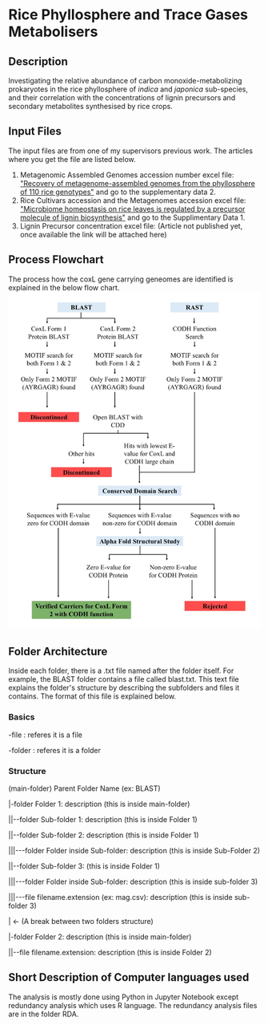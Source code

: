 # Rice Phyllosphere and Trace Gases Metabolisers

## Description
Investigating the relative abundance of carbon monoxide-metabolizing prokaryotes in the rice phyllosphere of *indica* and *japonica* sub-species, and their correlation with the concentrations of lignin precursors and secondary metabolites synthesised by rice crops.

## Input Files
The input files are from one of my supervisors previous work. The articles where you get the file are listed below.
1) Metagenomic Assembled Genomes accession number excel file: ["Recovery of metagenome-assembled genomes from the phyllosphere of 110 rice genotypes"](https://doi.org/10.1038/s41597-022-01320-7) and go to the supplementary data 2.
2) Rice Cultivars accession and the Metagenomes accession excel file: ["Microbiome homeostasis on rice leaves is regulated by a precursor molecule of lignin biosynthesis"](https://doi.org/10.1038/s41467-023-44335-3) and go to the Supplimentary Data 1.
3) Lignin Precursor concentration excel file: (Article not published yet, once available the link will be attached here)

## Process Flowchart
The process how the coxL gene carrying geneomes are identified is explained in the below flow chart.
![The process how the coxL gene carrying geneomes are identified is explained in the flow chart.](Raw_Data/work_flow.jpg)

## Folder Architecture
Inside each folder, there is a .txt file named after the folder itself. For example, the BLAST folder contains a file called blast.txt. This text file explains the folder's structure by describing the subfolders and files it contains. The format of this file is explained below.

### Basics
-file : referes it is a file

-folder : referes it is a folder

### Structure
(main-folder) Parent Folder Name (ex: BLAST)

|-folder Folder 1: description (this is inside main-folder)

||--folder Sub-folder 1: description (this is inside Folder 1)

||--folder Sub-folder 2: description (this is inside Folder 1)

|||---folder Folder inside Sub-folder: description (this is inside Sub-Folder 2)

||--folder Sub-folder 3: (this is inside Folder 1)

|||---folder Folder inside Sub-folder: description (this is inside sub-folder 3)

|||---file filename.extension (ex: mag.csv): description (this is inside sub-folder 3)

| <- (A break between two folders structure)

|-folder Folder 2: description (this is inside main-folder)

||--file filename.extension: description (this is inside Folder 2)

## Short Description of Computer languages used
The analysis is mostly done using Python in Jupyter Notebook except redundancy analysis which uses R language. The redundancy analysis files are in the folder RDA.
